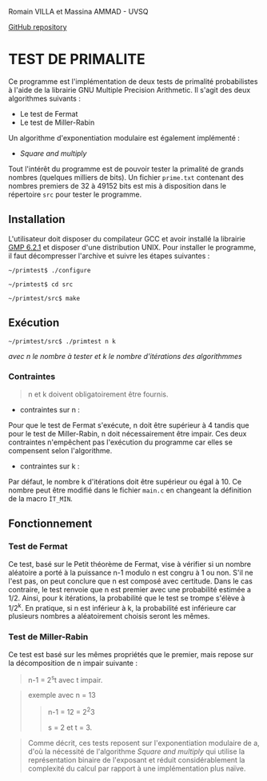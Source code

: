 Romain VILLA et Massina AMMAD - UVSQ

[GitHub repository](https://github.com/romain-villa/primtest)

# TEST DE PRIMALITE

Ce programme est l'implémentation de deux tests de primalité probabilistes à l'aide de la librairie GNU Multiple Precision Arithmetic. Il s'agit des deux algorithmes suivants : 
- Le test de Fermat 
- Le test de Miller-Rabin

Un algorithme d'exponentiation modulaire est également implémenté :
- *Square and multiply*

Tout l'intérêt du programme est de pouvoir tester la primalité de grands nombres (quelques milliers de bits). Un fichier ```prime.txt``` contenant des nombres premiers de 32 à 49152 bits est mis à disposition dans le répertoire ```src``` pour tester le programme.

## Installation

L'utilisateur doit disposer du compilateur GCC et avoir installé la librairie [GMP 6.2.1](https://gmplib.org/) et disposer d'une distribution UNIX.
Pour installer le programme, il faut décompresser l'archive et suivre les étapes suivantes :
 ```
~/primtest$ ./configure

~/primtest$ cd src

~/primtest/src$ make
```

## Exécution

```
~/primtest/src$ ./primtest n k
```
*avec n le nombre à tester et k le nombre d'itérations des algorithmmes*

### Contraintes

> n et k doivent obligatoirement être fournis.

- contraintes sur n :

Pour que le test de Fermat s'exécute, n doit être supérieur à 4 tandis que pour le test de Miller-Rabin, n doit nécessairement être impair.
Ces deux contraintes n'empêchent pas l'exécution du programme car elles se compensent selon l'algorithme.

- contraintes sur k :

Par défaut, le nombre k d'itérations doit être supérieur ou égal à 10.
Ce nombre peut être modifié dans le fichier ```main.c``` en changeant la définition de la macro ```ÌT_MIN```.

## Fonctionnement

### Test de Fermat

Ce test, basé sur le Petit théorème de Fermat, vise à vérifier si un nombre aléatoire a porté à la puissance n-1 modulo n est congru à 1 ou non. S'il ne l'est pas, on peut conclure que n est composé avec certitude. Dans le cas contraire, le test renvoie que n est premier avec une probabilité estimée a 1/2. Ainsi, pour k itérations, la probabilité que le test se trompe s'élève à 1/2<sup>k</sup>. En pratique, si n est inférieur à k, la probabilité est inférieure car plusieurs nombres a aléatoirement choisis seront les mêmes.

### Test de Miller-Rabin

Ce test est basé sur les mêmes propriétés que le premier, mais repose sur la décomposition de n impair suivante :

> n-1 = 2<sup>s</sup>t avec t impair.

> exemple avec n = 13
> 
>> n-1 = 12 = 2<sup>2</sup>3
>> 
>> s = 2 et t = 3.

> Comme décrit, ces tests reposent sur l'exponentiation modulaire de a, d'où la nécessité de l'algorithme *Square and multiply* qui utilise la représentation binaire de l'exposant et réduit considérablement la complexité du calcul par rapport à une implémentation plus naïve.




